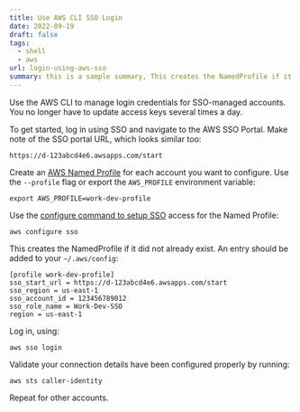 ```yaml
---
title: Use AWS CLI SSO Login
date: 2022-09-19
draft: false
tags:
  - shell
  - aws
url: login-using-aws-sso
summary: this is a sample summary, This creates the NamedProfile if it did not already exist. An entry should be added to your
---
```


Use the AWS CLI to manage login credentials for SSO-managed accounts. You no longer have to update access keys several times a day.

To get started, log in using SSO and navigate to the AWS SSO Portal. Make note of the SSO portal URL, which looks similar too:

```shell
https://d-123abcd4e6.awsapps.com/start
```

Create an [AWS Named Profile](https://docs.aws.amazon.com/cli/latest/userguide/cli-configure-profiles.html) for each account you want to configure. Use the `--profile` flag or export the `AWS_PROFILE` environment variable:

```shell
export AWS_PROFILE=work-dev-profile
```

Use the [configure command to setup SSO](https://docs.aws.amazon.com/cli/latest/userguide/cli-configure-sso.html) access for the Named Profile:

```shell
aws configure sso
```

This creates the NamedProfile if it did not already exist. An entry should be added to your `~/.aws/config`:

```shell
[profile work-dev-profile]
sso_start_url = https://d-123abcd4e6.awsapps.com/start
sso_region = us-east-1
sso_account_id = 123456789012
sso_role_name = Work-Dev-SSO
region = us-east-1
```

Log in, using:

```shell
aws sso login
```

Validate your connection details have been configured properly by running:

```shell
aws sts caller-identity
```

Repeat for other accounts.
